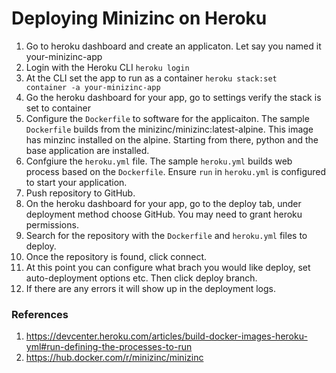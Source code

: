 # Deploying Minizinc on Heroku

1. Go to heroku dashboard and create an applicaton. Let say you named it your-minizinc-app
2. Login with the Heroku CLI <code>heroku login</code>
3. At the CLI set the app to run as a container <code>heroku stack:set container -a your-minizinc-app</code>
4. Go the heroku dashboard for your app, go to settings verify the stack is set to container
5. Configure the <code>Dockerfile</code> to software for the applicaiton. The sample <code>Dockerfile</code> builds from the minizinc/minizinc:latest-alpine. This image has minzinc installed on the alpine. Starting from there, python and the base application are installed.
6. Confgiure the <code>heroku.yml</code> file. The sample <code>heroku.yml</code> builds web process based on the <code>Dockerfile</code>. Ensure <code>run</code> in <code>heroku.yml</code> is configured to start your application. 
7. Push repository to GitHub.
8. On the heroku dashboard for your app, go to the deploy tab, under deployment method choose GitHub. You may need to grant heroku permissions. 
9. Search for the repository with the  <code>Dockerfile</code> and <code>heroku.yml</code> files to deploy. 
10. Once the repository is found, click connect.
11. At this point you can configure what brach you would like deploy, set auto-deployment options etc. Then click deploy branch.
12. If there are any errors it will show up in the deployment logs.




### References

1. https://devcenter.heroku.com/articles/build-docker-images-heroku-yml#run-defining-the-processes-to-run
2. https://hub.docker.com/r/minizinc/minizinc

